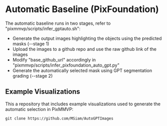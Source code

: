 # Automatic Baseline (PixFoundation)

The automatic baseline runs in two stages, refer to "pixmmvp/scripts/infer_gptauto.sh":

* Generate the output images highlighting the objects using the predicted masks (--stage 1)
* Upload the images to a github repo and use the raw github link of the images
* Modify "base_github_url" accordingly in "pixmmvp/scripts/infer_pixfoundation_auto_gpt.py"
* Generate the automatically selected mask using GPT segmentation grading (--stage 2)

## Example Visualizations
This a repository that includes example visualizations used to generate the automatic selection in PixMMVP:
```
git clone https://github.com/MSiam/AutoGPTImages
```
